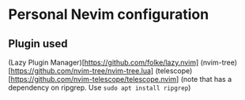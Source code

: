 # Personal Nevim configuration

## Plugin used
(Lazy Plugin Manager)[https://github.com/folke/lazy.nvim]
(nvim-tree)[https://github.com/nvim-tree/nvim-tree.lua]
(telescope)[https://github.com/nvim-telescope/telescope.nvim] (note that has a dependency on ripgrep. Use `sudo apt install ripgrep`)
